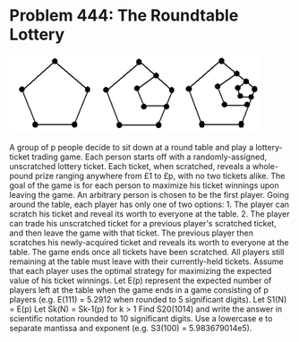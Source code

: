 # Problem 444: The Roundtable Lottery

![problem](problem.gif)

A group of p people decide to sit down at a round table and play a
lottery-ticket trading game. Each person starts off with a
randomly-assigned, unscratched lottery ticket. Each ticket, when
scratched, reveals a whole-pound prize ranging anywhere from £1 to £p,
with no two tickets alike. The goal of the game is for each person to
maximize his ticket winnings upon leaving the game. An arbitrary person
is chosen to be the first player. Going around the table, each player
has only one of two options: 1. The player can scratch his ticket and
reveal its worth to everyone at the table. 2. The player can trade his
unscratched ticket for a previous player's scratched ticket, and then
leave the game with that ticket. The previous player then scratches his
newly-acquired ticket and reveals its worth to everyone at the table.
The game ends once all tickets have been scratched. All players still
remaining at the table must leave with their currently-held tickets.
Assume that each player uses the optimal strategy for maximizing the
expected value of his ticket winnings. Let E(p) represent the expected
number of players left at the table when the game ends in a game
consisting of p players (e.g. E(111) = 5.2912 when rounded to 5
significant digits). Let S1(N) = E(p) Let Sk(N) = Sk-1(p) for k &gt; 1
Find S20(1014) and write the answer in scientific notation rounded to 10
significant digits. Use a lowercase e to separate mantissa and exponent
(e.g. S3(100) = 5.983679014e5).